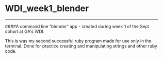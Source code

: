 WDI_week1_blender
=================

____
####A command line "blender" app - created during week 1 of the Sept cohort at GA's WDI.

This is was my second successful ruby program made for use only in the terminal. Done for practice creating and manipulating strings and other ruby code.

